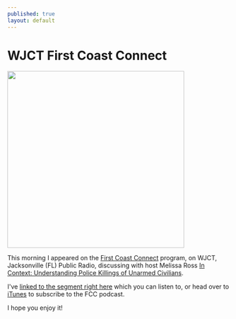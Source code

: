 ```yaml
---
published: true
layout: default
---
```

<h1>WJCT First Coast Connect</h1>
<p><img class="left" width="400px" src="http://mediad.publicbroadcasting.net/p/wjct/files/styles/x_large/public/201501/FirstCoastConnectLogo1400_0.png" /></p>


<p>This morning I appeared on the <a href="http://news.wjct.org/programs/first-coast-connect" target="_blank">First Coast Connect</a> program, on WJCT, Jacksonville (FL) Public Radio, discussing with host Melissa Ross <a href="http://amzn.to/1q0pkXx" target="_blank">In Context: Understanding Police Killings of Unarmed Civilians</a>.</p>

<p>I've <a href="https://nselby.github.io/assets/img/First_Coast_Connect_Selby_In_Context.mp3">linked to the segment right here</a> which you can listen to, or head over to <a href="https://itunes.apple.com/us/podcast/first-coast-connect-wjct/id955923243" target="_blank">iTunes</a> to subscribe to the FCC podcast.</p>

<p>I hope you enjoy it!</p>
